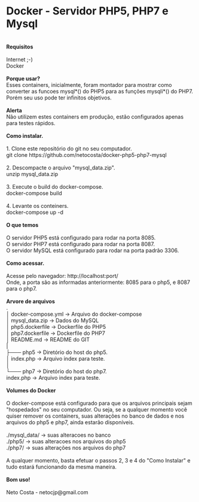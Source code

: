 # Docker - Servidor PHP5, PHP7 e Mysql

<br />
<b>Requisitos</b><br />
<br />
Internet ;-)<br />
Docker<br />
<br />
<b>Porque usar?</b><br />
Esses containers, inicialmente, foram montador para mostrar como converter as funcoes mysql*() do PHP5 para as funções mysqli*() do PHP7. Porém seu uso pode ter infinitos objetivos.<br />
<br />
<b>Alerta</b><br />
Não utilizem estes containers em produção, estão configurados apenas para testes rápidos.<br />
<br />
<b>Como instalar.</b><br />
<br />
1. Clone este repositório do git no seu computador.<br />
   git clone https://github.com/netocosta/docker-php5-php7-mysql<br />
<br />
2. Descompacte o arquivo "mysql_data.zip".<br />
   unzip mysql_data.zip<br />
<br />
3. Execute o build do docker-compose.<br />
   docker-compose build<br />
<br />
4. Levante os conteiners.<br />
   docker-compose up -d<br />
<br />
<b>O que temos</b><br />
<br />
O servidor PHP5 está configurado para rodar na porta 8085.<br />
O servidor PHP7 está configurado para rodar na porta 8087.<br />
O servidor MySQL está configurado para rodar na porta padrão 3306.<br />
<br />
<b>Como acessar.</b><br />
<br />
Acesse pelo navegador: http://localhost:port/<br />
Onde, a porta são as informadas anteriormente: 8085 para o php5, e 8087 para o php7.<br />
<br />
<b>Arvore de arquivos</b><br />
.<br />
│ docker-compose.yml -> Arquivo do docker-compose<br />
│ mysql_data.zip -> Dados do MySQL<br />
│ php5.dockerfile -> Dockerfile do PHP5<br />
│ php7.dockerfile -> Dockerfile do PHP7<br />
│ README.md -> README do GIT<br />
|<br />
├─── php5 -> Diretório do host do php5.<br />
│ index.php -> Arquivo index para teste.<br />
│<br />
└─── php7 -> Diretório do host do php7.<br />
index.php -> Arquivo index para teste.<br />
<br />
<b>Volumes do Docker</b><br />
<br />
O docker-compose está configurado para que os arquivos principais sejam "hospedados" no seu computador. Ou seja, se a qualquer momento você quiser remover os containers, suas alterações no banco de dados e nos arquivos do php5 e php7, ainda estarão disponíveis.<br />
<br />
./mysql_data/ -> suas alteracoes no banco<br />
./php5/ -> suas alteracoes nos arquivos do php5<br />
./php7/ -> suas alterações nos arquivos do php7<br />
<br />
A qualquer momento, basta efetuar o passos 2, 3 e 4 do "Como Instalar" e tudo estará funcionando da mesma maneira.<br />
<br />
<b>Bom uso!</b><br />
<br />
Neto Costa - netocjp@gmail.com
